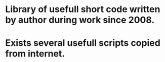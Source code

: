 # Library of usefull short code written by author during work since 2008.
# Exists several usefull scripts copied from internet.
